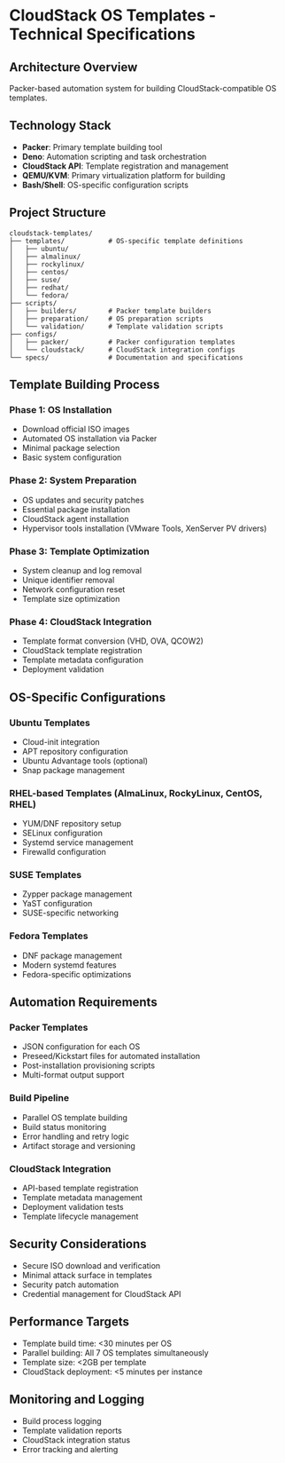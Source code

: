 # CloudStack OS Templates - Technical Specifications

## Architecture Overview
Packer-based automation system for building CloudStack-compatible OS templates.

## Technology Stack
- **Packer**: Primary template building tool
- **Deno**: Automation scripting and task orchestration
- **CloudStack API**: Template registration and management
- **QEMU/KVM**: Primary virtualization platform for building
- **Bash/Shell**: OS-specific configuration scripts

## Project Structure
```
cloudstack-templates/
├── templates/           # OS-specific template definitions
│   ├── ubuntu/
│   ├── almalinux/
│   ├── rockylinux/
│   ├── centos/
│   ├── suse/
│   ├── redhat/
│   └── fedora/
├── scripts/
│   ├── builders/        # Packer template builders
│   ├── preparation/     # OS preparation scripts
│   └── validation/      # Template validation scripts
├── configs/
│   ├── packer/          # Packer configuration templates
│   └── cloudstack/      # CloudStack integration configs
└── specs/               # Documentation and specifications
```

## Template Building Process

### Phase 1: OS Installation
- Download official ISO images
- Automated OS installation via Packer
- Minimal package selection
- Basic system configuration

### Phase 2: System Preparation
- OS updates and security patches
- Essential package installation
- CloudStack agent installation
- Hypervisor tools installation (VMware Tools, XenServer PV drivers)

### Phase 3: Template Optimization
- System cleanup and log removal
- Unique identifier removal
- Network configuration reset
- Template size optimization

### Phase 4: CloudStack Integration
- Template format conversion (VHD, OVA, QCOW2)
- CloudStack template registration
- Template metadata configuration
- Deployment validation

## OS-Specific Configurations

### Ubuntu Templates
- Cloud-init integration
- APT repository configuration
- Ubuntu Advantage tools (optional)
- Snap package management

### RHEL-based Templates (AlmaLinux, RockyLinux, CentOS, RHEL)
- YUM/DNF repository setup
- SELinux configuration
- Systemd service management
- Firewalld configuration

### SUSE Templates
- Zypper package management
- YaST configuration
- SUSE-specific networking

### Fedora Templates
- DNF package management
- Modern systemd features
- Fedora-specific optimizations

## Automation Requirements

### Packer Templates
- JSON configuration for each OS
- Preseed/Kickstart files for automated installation
- Post-installation provisioning scripts
- Multi-format output support

### Build Pipeline
- Parallel OS template building
- Build status monitoring
- Error handling and retry logic
- Artifact storage and versioning

### CloudStack Integration
- API-based template registration
- Template metadata management
- Deployment validation tests
- Template lifecycle management

## Security Considerations
- Secure ISO download and verification
- Minimal attack surface in templates
- Security patch automation
- Credential management for CloudStack API

## Performance Targets
- Template build time: <30 minutes per OS
- Parallel building: All 7 OS templates simultaneously
- Template size: <2GB per template
- CloudStack deployment: <5 minutes per instance

## Monitoring and Logging
- Build process logging
- Template validation reports
- CloudStack integration status
- Error tracking and alerting